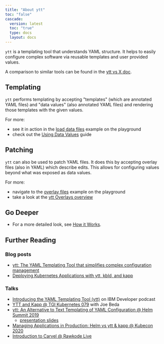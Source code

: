 ```yaml
---
title: "About ytt"
toc: "false"
cascade:
  version: latest
  toc: "true"
  type: docs
  layout: docs
---
```


`ytt` is a templating tool that understands YAML structure. It helps to easily configure complex software via reusable templates and user provided values.

A comparison to similar tools can be found in the [ytt vs X doc](ytt-vs-x.md).

## Templating

`ytt` performs templating by accepting "templates" (which are annotated YAML files) and "data values" 
(also annotated YAML files) and rendering those templates with the given values. 

For more:
* see it in action in the [load data files](/ytt/#example:example-load-data-values) 
example on the playground
* check out the [Using Data Values](how-to-use-data-values.md) guide

## Patching

`ytt` can also be used to patch YAML files. It does this by accepting overlay files (also in YAML) which describe
edits. This allows for configuring values beyond what was exposed as data values. 

For more:
* navigate to the [overlay files](/ytt/#example:example-overlay-files)
example on the playground
* take a look at the [ytt Overlays overview](ytt-overlays.md)

## Go Deeper

- For a more detailed look, see [How it Works](how-it-works.md).

## Further Reading

### Blog posts

- [ytt: The YAML Templating Tool that simplifies complex configuration management](https://developer.ibm.com/blogs/yaml-templating-tool-to-simplify-complex-configuration-management/)
- [Deploying Kubernetes Applications with ytt, kbld, and kapp](/blog/deploying-apps-with-ytt-kbld-kapp)

### Talks

- [Introducing the YAML Templating Tool (ytt)](https://www.youtube.com/watch?v=KbB5tI_g3bo) on IBM Developer podcast
- [YTT and Kapp @ TGI Kubernetes 079](https://www.youtube.com/watch?v=CSglwNTQiYg) with Joe Beda
- [ytt: An Alternative to Text Templating of YAML Configuration @ Helm Summit 2019](https://www.youtube.com/watch?v=7-PqgpkxC7E)
  - [presentation slides](https://github.com/k14s/meetups/blob/develop/ytt-2019-sep-helm-summit.pdf)
- [Managing Applications in Production: Helm vs ytt & kapp @ Kubecon 2020](https://www.youtube.com/watch?v=WJw1MDFMVuk)
- [Introduction to Carvel @ Rawkode Live](https://www.youtube.com/watch?v=LBCmMTofNxw)
